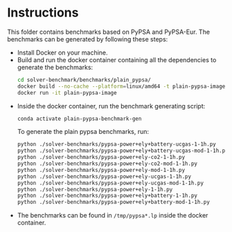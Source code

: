 # Instructions

This folder contains benchmarks based on PyPSA and PyPSA-Eur. The benchmarks can be generated by following these steps:
- Install Docker on your machine. 
- Build and run the docker container containing all the dependencies to generate the benchmarks:
     ```sh
     cd solver-benchmark/benchmarks/plain_pypsa/
     docker build --no-cache --platform=linux/amd64 -t plain-pypsa-image .
     docker run -it plain-pypsa-image
     ```
- Inside the docker container, run the benchmark generating script:
     ```sh
     conda activate plain-pypsa-benchmark-gen
     ```
     To generate the plain pypsa benchmarks, run:
     ```sh
     python ./solver-benchmarks/pypsa-power+ely+battery-ucgas-1-1h.py
     python ./solver-benchmarks/pypsa-power+ely+battery-ucgas-mod-1-1h.py
     python ./solver-benchmarks/pypsa-power+ely-co2-1-1h.py
     python ./solver-benchmarks/pypsa-power+ely-co2-mod-1-1h.py
     python ./solver-benchmarks/pypsa-power+ely-mod-1-1h.py
     python ./solver-benchmarks/pypsa-power+ely-ucgas-1-1h.py
     python ./solver-benchmarks/pypsa-power+ely-ucgas-mod-1-1h.py
     python ./solver-benchmarks/pypsa-power+ely-1-1h.py
     python ./solver-benchmarks/pypsa-power+ely+battery-1-1h.py
     python ./solver-benchmarks/pypsa-power+ely+battery-mod-1-1h.py
     ```
- The benchmarks can be found in `/tmp/pypsa*.lp` inside the docker container.
